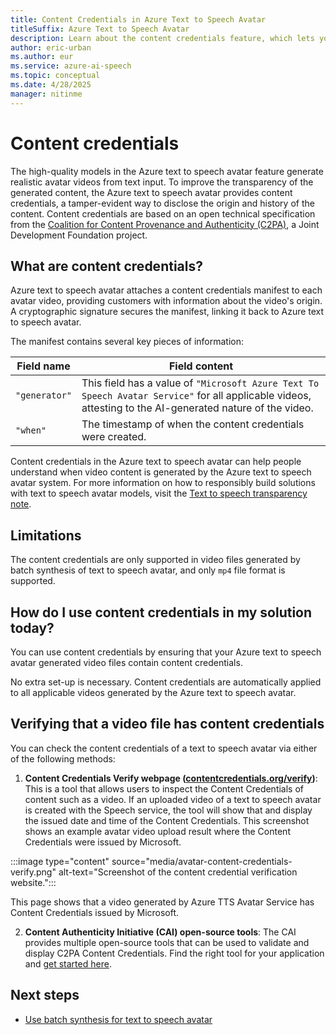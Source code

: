 ```yaml
---
title: Content Credentials in Azure Text to Speech Avatar
titleSuffix: Azure Text to Speech Avatar
description: Learn about the content credentials feature, which lets you verify that the text to speech avatar capability generated the video.
author: eric-urban
ms.author: eur
ms.service: azure-ai-speech
ms.topic: conceptual
ms.date: 4/28/2025
manager: nitinme
---
```


# Content credentials

The high-quality models in the Azure text to speech avatar feature generate realistic avatar videos from text input. To improve the transparency of the generated content, the Azure text to speech avatar provides content credentials, a tamper-evident way to disclose the origin and history of the content. Content credentials are based on an open technical specification from the [Coalition for Content Provenance and Authenticity (C2PA)](https://www.c2pa.org), a Joint Development Foundation project.

## What are content credentials?

Azure text to speech avatar attaches a content credentials manifest to each avatar video, providing customers with information about the video's origin. A cryptographic signature secures the manifest, linking it back to Azure text to speech avatar.

The manifest contains several key pieces of information:

| Field name | Field content |
| --- | --- |
| `"generator"` | This field has a value of `"Microsoft Azure Text To Speech Avatar Service"` for all applicable videos, attesting to the AI-generated nature of the video. |
| `"when"` | The timestamp of when the content credentials were created. |

Content credentials in the Azure text to speech avatar can help people understand when video content is generated by the Azure text to speech avatar system. For more information on how to responsibly build solutions with text to speech avatar models, visit the [Text to speech transparency note](/legal/cognitive-services/speech-service/text-to-speech/transparency-note?context=/azure/ai-services/speech-service/context/context).

## Limitations

The content credentials are only supported in video files generated by batch synthesis of text to speech avatar, and only `mp4` file format is supported.

## How do I use content credentials in my solution today?

You can use content credentials by ensuring that your Azure text to speech avatar generated video files contain content credentials.

No extra set-up is necessary. Content credentials are automatically applied to all applicable videos generated by the Azure text to speech avatar.

## Verifying that a video file has content credentials

You can check the content credentials of a text to speech avatar via either of the following methods:

1. **Content Credentials Verify webpage ([contentcredentials.org/verify](https://contentcredentials.org/verify))**: This is a tool that allows users to inspect the Content Credentials of content such as a video. If an uploaded video of a text to speech avatar is created with the Speech service, the tool will show that and display the issued date and time of the Content Credentials. This screenshot shows an example avatar video upload result where the Content Credentials were issued by Microsoft.

  :::image type="content" source="media/avatar-content-credentials-verify.png" alt-text="Screenshot of the content credential verification website.":::

  This page shows that a video generated by Azure TTS Avatar Service has Content Credentials issued by Microsoft.

2. **Content Authenticity Initiative (CAI) open-source tools**: The CAI provides multiple open-source tools that can be used to validate and display C2PA Content Credentials. Find the right tool for your application and [get started here](https://opensource.contentauthenticity.org/).

## Next steps

* [Use batch synthesis for text to speech avatar](./batch-synthesis-avatar.md)
